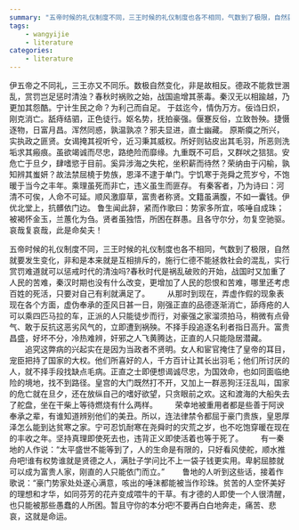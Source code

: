 ```yaml
---
summary: "五帝时候的礼仪制度不同，三王时候的礼仪制度也各不相同，气数到了极限，自然就要发生变化，非和是本来就是互相排斥的，施行仁德不能拯救社会的混乱，实行赏罚难道就可以惩戒时代的清浊吗?春秋时代是祸乱破败的开始，战国时又加重了人民的苦难，秦汉时期也没有什么改变，更增加了人民的怨恨和苦难，哪里还考虑百姓的死活，只要对自己有利就满足了"
tags:
    - wangyijie
    - literature
categories:
    - literature
---
```

伊五帝之不同礼，三王亦又不同乐。数极自然变化，非是故相反。德政不能救世溷乱，赏罚岂足惩时清浊？春秋时祸败之始，战国逾增其荼毒。秦汉无以相踰越，乃更加其怨酷。宁计生民之命？为利己而自足。
于兹迄今，情伪万方。佞诌日炽，刚克消亡。舐痔结驷，正色徒行。妪名势，抚拍豪强。偃蹇反俗，立致咎殃。捷慑逐物，日富月昌。浑然同惑，孰温孰凉？邪夫显进，直士幽藏。
原斯瘼之所兴，实执政之匪贤。女谒掩其视听兮，近习秉其威权。所好则钻皮出其毛羽，所恶则洗垢求其瘢痕。虽欲竭诚而尽忠，路绝险而靡缘。九重既不可启，又群吠之狺狺。安危亡于旦夕，肆嗜慾于目前。奚异涉海之失柁，坐积薪而待然？荣纳由于闪榆，孰知辨其蚩妍？故法禁屈橈于势族，恩泽不逮于单门。宁饥寒于尧舜之荒岁兮，不饱暖于当今之丰年。乘理虽死而非亡，违义虽生而匪存。
有秦客者，乃为诗曰：河清不可俟，人命不可延。顺风激靡草，富贵者称贤。文籍虽满腹，不如一囊钱。伊优北堂上，抗髒依门边。
鲁生闻此辞，紧而作歌曰：势家多所宜，咳唾自成珠；被褐怀金玉，兰蕙化为刍。贤者虽独悟，所困在群愚。且各守尔分，勿复空驰驱。哀哉复哀哉，此是命矣夫！

五帝时候的礼仪制度不同，三王时候的礼仪制度也各不相同，气数到了极限，自然就要发生变化，非和是本来就是互相排斥的，施行仁德不能拯救社会的混乱，实行赏罚难道就可以惩戒时代的清浊吗?春秋时代是祸乱破败的开始，战国时又加重了人民的苦难，秦汉时期也没有什么改变，更增加了人民的怨恨和苦难，哪里还考虑百姓的死活，只要对自己有利就满足了。
　　从那时到现在，弄虚作假的现象表现在各个方面，虚伪奉承的歪风日甚一日，刚强正直的品德逐渐消亡，舔痔疮的人可以乘四匹马拉的车，正派的人只能徒步而行，对豪强之家溜须拍马，稍微有点骨气、敢于反抗这恶劣风气的，立即遭到祸殃。不择手段追逐名利者指日高升。富贵昌盛，好坏不分，冷热难辨，奸邪之人飞黄腾达，正直的人只能隐居潜藏。
　　追究这弊病的兴起实在是因为当政者不贤明。女人和宦官掩住了皇帝的耳目，宠臣把持了国家的大权。他们所喜好的人，千方百计让其长出羽毛；他们所讨厌的人，就不择手段找缺点毛病。正直之士即便想谒诚尽忠，为国效命，也如同面临绝险的境地，找不到路径。皇宫的大门既然打不开，又加上一群恶狗汪汪乱叫，国家的危亡就在旦夕，还在放纵自己的嗜好欲望，只贪眼前之欢。这和渡海的大船失去了舵盘，坐在干柴上等待燃烧有什么两样。
　　荣幸地被重用者都是些善于阿谀奉承之辈，有谁知道辨别他们的美丑。所以，连法律禁令都屈于豪门贵族，皇恩厚泽怎么能到达贫寒之家。宁可忍饥耐寒在尧舜时的灾荒之岁，也不吃饱穿暖在现在的丰收之年。坚持真理即使死去也，违背正义即使活着也等于死了。
　　有一秦地的人作说：“太平盛世不能等到了，人的生命是有限的，只好看风使舵，顺水推舟吧!谁有权势谁就是贤德之人，满肚子学问比不上一袋子钱更实用。卑躬屈膝就可以成为富贵人家，刚直的人只能依门而立。”
　　鲁地的人听到这些话，接着作歌说：“豪门势家处处遂心满意，咳出的唾沫都能被当作珍珠。贫苦的人空怀美好的理想和才华，如同芬芳的花卉变成喂牛的干草。有才德的人即使一个人很清醒，也只能被那些愚蠢的人所困。暂且守你的本分吧!不要再白白地奔走，痛苦、悲哀，这就是命运。
